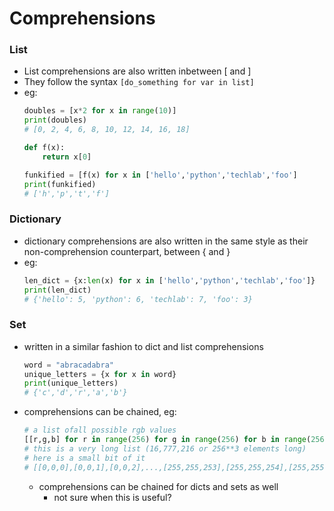 # Comprehensions

### List

* List comprehensions are also written inbetween [ and ]
* They follow the syntax `[do_something for var in list]`
* eg:
    ```python
    doubles = [x*2 for x in range(10)]
    print(doubles)
    # [0, 2, 4, 6, 8, 10, 12, 14, 16, 18]
    
    def f(x):
        return x[0]

    funkified = [f(x) for x in ['hello','python','techlab','foo']
    print(funkified)
    # ['h','p','t','f']
    ```

### Dictionary
* dictionary comprehensions are also written in the same style as their non-comprehension counterpart, between { and }
* eg:
    ```python
    len_dict = {x:len(x) for x in ['hello','python','techlab','foo']}
    print(len_dict)
    # {'hello': 5, 'python': 6, 'techlab': 7, 'foo': 3} 
    ```

### Set
* written in a similar fashion to dict and list comprehensions
    ```python
    word = "abracadabra"
    unique_letters = {x for x in word}
    print(unique_letters)
    # {'c','d','r','a','b'}
    ```

* comprehensions can be chained, eg:
    ```python
    # a list ofall possible rgb values
    [[r,g,b] for r in range(256) for g in range(256) for b in range(256)]
    # this is a very long list (16,777,216 or 256**3 elements long)
    # here is a small bit of it
    # [[0,0,0],[0,0,1],[0,0,2],...,[255,255,253],[255,255,254],[255,255,255]]
    ```

    * comprehensions can be chained for dicts and sets as well
        * not sure when this is useful? 
